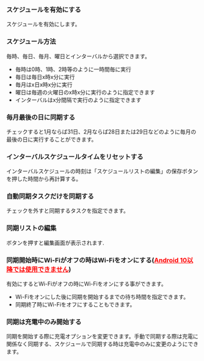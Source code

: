 ### スケジュールを有効にする

スケジュールを有効にします。

### スケジュール方法

毎時、毎日、毎月、曜日とインターバルから選択できます。

- 毎時は0時、1時、2時等のように一時間毎に実行
- 毎日は毎日x時x分に実行
- 毎月はx日x時x分に実行
- 曜日は毎週の火曜日のx時x分に実行のように指定できます
- インターバルはx分間隔で実行のように指定できます

### 毎月最後の日に同期する

チェックすると1月ならば31日、2月ならば28日または29日などのように毎月の最後の日に実行することができます。

### インターバルスケジュールタイムをリセットする  

インターバルスケジュールの時刻は「スケジュールリストの編集」の保存ボタンを押した時間から再計算する。

### 自動同期タスクだけを同期する

チェックを外すと同期するタスクを指定できます。

### 同期リストの編集

ボタンを押すと編集画面が表示されます.

### 同期開始時にWi-Fiがオフの時はWi-Fiをオンにする(<span style="color: red; "><u>Android 10以降では使用できません</u></span>)
有効にするとWi-Fiがオフの時にWi-Fiをオンにする事ができます。
- Wi-Fiをオンにした後に同期を開始するまでの待ち時間を指定できます。
- 同期終了時にWi-Fiをオフにすることもできます。

### 同期は充電中のみ開始する
同期を開始する際に充電オプションを変更できます。手動で同期する際は充電に関係なく同期する、スケジュールで同期する時は充電中のみに変更のようにできます。
